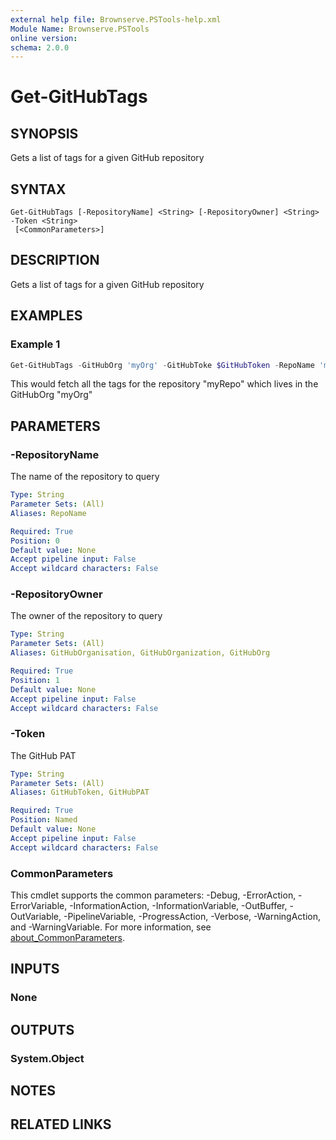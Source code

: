 ```yaml
---
external help file: Brownserve.PSTools-help.xml
Module Name: Brownserve.PSTools
online version:
schema: 2.0.0
---
```


# Get-GitHubTags

## SYNOPSIS

Gets a list of tags for a given GitHub repository

## SYNTAX

```text
Get-GitHubTags [-RepositoryName] <String> [-RepositoryOwner] <String> -Token <String>
 [<CommonParameters>]
```

## DESCRIPTION

Gets a list of tags for a given GitHub repository

## EXAMPLES

### Example 1

```powershell
Get-GitHubTags -GitHubOrg 'myOrg' -GitHubToke $GitHubToken -RepoName 'myRepo'
```

This would fetch all the tags for the repository "myRepo" which lives in the GitHubOrg "myOrg"

## PARAMETERS

### -RepositoryName

The name of the repository to query

```yaml
Type: String
Parameter Sets: (All)
Aliases: RepoName

Required: True
Position: 0
Default value: None
Accept pipeline input: False
Accept wildcard characters: False
```

### -RepositoryOwner

The owner of the repository to query

```yaml
Type: String
Parameter Sets: (All)
Aliases: GitHubOrganisation, GitHubOrganization, GitHubOrg

Required: True
Position: 1
Default value: None
Accept pipeline input: False
Accept wildcard characters: False
```

### -Token

The GitHub PAT

```yaml
Type: String
Parameter Sets: (All)
Aliases: GitHubToken, GitHubPAT

Required: True
Position: Named
Default value: None
Accept pipeline input: False
Accept wildcard characters: False
```

### CommonParameters

This cmdlet supports the common parameters: -Debug, -ErrorAction, -ErrorVariable, -InformationAction, -InformationVariable, -OutBuffer, -OutVariable, -PipelineVariable, -ProgressAction, -Verbose, -WarningAction, and -WarningVariable. For more information, see [about_CommonParameters](http://go.microsoft.com/fwlink/?LinkID=113216).

## INPUTS

### None

## OUTPUTS

### System.Object

## NOTES

## RELATED LINKS
